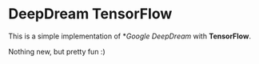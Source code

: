 # DeepDream TensorFlow

This is a simple implementation of **Google DeepDream* with **TensorFlow**.

Nothing new, but pretty fun :)